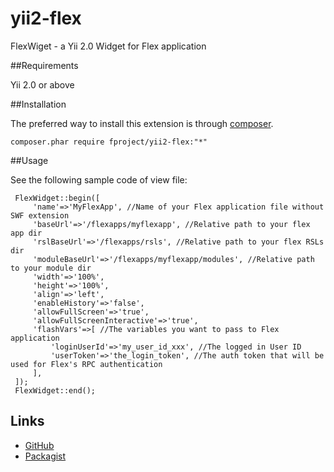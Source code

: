 yii2-flex
===========

FlexWiget - a Yii 2.0 Widget for Flex application

##Requirements

Yii 2.0 or above

##Installation

The preferred way to install this extension is through [composer](http://getcomposer.org/download/).

    composer.phar require fproject/yii2-flex:"*"

##Usage

See the following sample code of view file:


     FlexWidget::begin([
         'name'=>'MyFlexApp', //Name of your Flex application file without SWF extension
         'baseUrl'=>'/flexapps/myflexapp', //Relative path to your flex app dir
         'rslBaseUrl'=>'/flexapps/rsls', //Relative path to your flex RSLs dir
         'moduleBaseUrl'=>'/flexapps/myflexapp/modules', //Relative path to your module dir
         'width'=>'100%',
         'height'=>'100%',
         'align'=>'left',
         'enableHistory'=>'false',
         'allowFullScreen'=>'true',
         'allowFullScreenInteractive'=>'true',
         'flashVars'=>[ //The variables you want to pass to Flex application
             'loginUserId'=>'my_user_id_xxx', //The logged in User ID
             'userToken'=>'the_login_token', //The auth token that will be used for Flex's RPC authentication
         ],
     ]);
     FlexWidget::end();


Links
-----

- [GitHub](https://github.com/fproject/yii2-flex)
- [Packagist](https://packagist.org/packages/fproject/yii2-flex)
